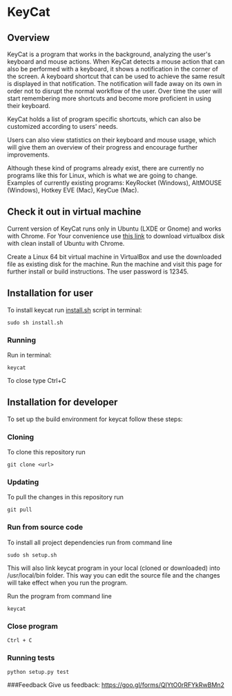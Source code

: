 # KeyCat

## Overview
KeyCat is a program that works in the background, analyzing the user's keyboard and mouse actions. When KeyCat detects a mouse action that can also be performed with a keyboard, it shows a notification in the corner of the screen. A keyboard shortcut that can be used to achieve the same result is displayed in that notification. The notification will fade away on its own in order not to disrupt the normal workflow of the user. Over time the user will start remembering more shortcuts and become more proficient in using their keyboard.

KeyCat holds a list of program specific shortcuts, which can also be customized according to users' needs.

Users can also view statistics on their keyboard and mouse usage, which will give them an overview of their progress and encourage further improvements.

Although these kind of programs already exist, there are currently no programs like this for Linux, which is what we are going to change. Examples of currently existing programs: KeyRocket (Windows), AltMOUSE (Windows), Hotkey EVE (Mac), KeyCue (Mac).

## Check it out in virtual machine
Current version of KeyCat runs only in Ubuntu (LXDE or Gnome) and works with Chrome. For Your convenience use [this link](https://livettu-my.sharepoint.com/personal/maksli_ttu_ee/_layouts/15/guestaccess.aspx?guestaccesstoken=E6%2b5FemZiqkchHZcDT1KBxtFm02YQWTTAD3jhdgNzdM%3d&docid=109b290cae2404debb17a736e17724dea&rev=1) to download virtualbox disk with clean install of Ubuntu with Chrome.

Create a Linux 64 bit virtual machine in VirtualBox and use the downloaded file as existing disk for the machine. Run the machine and visit this page for further install or build instructions.
The user password is 12345.

## Installation for user
To install keycat run [install.sh](https://raw.githubusercontent.com/KatreMetsvahi/KeyCat/master/install.sh?token=ADa0PaoXq2_myRT8CRdqMKPGDmwVyzKDks5YNr7bwA%3D%3D) script in terminal:
~~~
sudo sh install.sh
~~~

### Running
Run in terminal:
~~~
keycat
~~~
To close type Ctrl+C

## Installation for developer
To set up the build environment for keycat follow these steps:
### Cloning
To clone this repository run
~~~
git clone <url>
~~~

### Updating
To pull the changes in this repository run
~~~
git pull
~~~

### Run from source code
To install all project dependencies run from command line
~~~
sudo sh setup.sh
~~~
This will also link keycat program in your local (cloned or downloaded) into /usr/local/bin folder. This way you can edit the source file and the changes will take effect when you run the program.

Run the program from command line
~~~
keycat
~~~

### Close program
~~~~
Ctrl + C
~~~~

### Running tests
~~~~
python setup.py test
~~~~


###Feedback
Give us feedback:
https://goo.gl/forms/QIYtO0rRFYkRwBMn2

